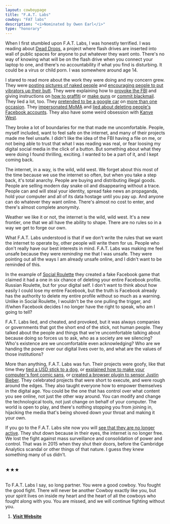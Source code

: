 ```yaml
---
layout: cowboypage
title: "F.A.T. Labs"
cowboy: "FAT labs"
description: "<i>Nominated by Owen Earl</i>"
type: "honorary"
---
```


When I first stumbled upon F.A.T. Labs, I was honestly terrified. I was reading about [Dead Drops](http://deaddrops.com/), a project where flash drives are inserted into wall of public spaces for anyone to put whatever they want onto. There's no way of knowing what will be on the flash drive when you connect your laptop to one, and there's no accountability if what you find is disturbing. It could be a virus or child porn. I was somewhere around age 14.

I stared to read more about the work they were doing and my concern grew. They were [posting pictures of naked people](http://fffff.at/webcamvenus/) and [encouraging people to put vibrators up their butt](http://fffff.at/the-googlher/). They were explaining how to [provoke the FBI](http://fffff.at/go-foia-yourself/) and giving instructions on [how to graffiti](http://fffff.at/5-star-graffiti/) or [make guns](http://fffff.at/liberator-variations/) or [commit blackmail](http://fffff.at/how-to-blackmail-a-friend/). They lied a lot, too. They [pretended to be a google car](http://fffff.at/google-driverless-car/) on [more than one occasion](http://fffff.at/google-street-view-car/). They [impersonated MoMA](http://fffff.at/digital-purchase-takedown-notice/) and [lied about deleting people's Facebook accounts](http://fffff.at/social-roulette/). They also have some weird obsession with [Kanye West](http://fffff.at/?s=kanye).

They broke a lot of boundaries for me that made me uncomfortable. People, myself included, want to feel safe on the internet, and many of their projects made me feel unsafe. I didn't like the idea of the FBI having a file on me, or not being able to trust that what I was reading was real, or fear loosing my digital social media in the click of a button. But something about what they were doing I found thrilling, exciting. I wanted to be a part of it, and I kept coming back.

The internet, in a way, is the wild, wild west. We forget about this most of the time because we use the internet so often, but when you take a step back, it's total anarchy. People are buying and distributing illegal goods. People are selling modern day snake oil and disappearing without a trace. People can and will steal your identity, spread fake news an propaganda, hold your computer and all of its data hostage until you pay up. And anyone can do whatever they want online. There's almost no cost to enter, and there's almost complete anonymity.

Weather we like it or not, the internet is the wild, wild west. It's a new frontier, one that we all have the ability to shape. There are no rules so in a way we get to forge our own.

What F.A.T. Labs understood is that if we don't write the rules that we want the internet to operate by, other people will write them for us. People who don't really have our best interests in mind. F.A.T. Labs was making me feel unsafe because they were *reminding* me that I was unsafe. They were pointing out all the ways I am already unsafe online, and I didn't want to be reminded of this.

In the example of [Social Roulette](http://fffff.at/social-roulette/) they created a fake Facebook game that claimed it had a one in six chance of deleting your entire Facebook profile. Russian Roulette, but for your digital self. I don't want to think about how easily I could lose my entire Facebook, but the truth is Facebook already has the authority to delete my entire profile without so much as a warning. Unlike in Social Roulette, I wouldn't be the one pulling the trigger, and if/when Facebook decides I no longer have the right to speak, who am I going to tell?

F.A.T. Labs lied, and cheated, and provoked, but it was always companies or governments that got the short end of the stick, not human people. They talked about the people and things that we're uncomfortable talking about because doing so forces us to ask, who as a society are we silencing? Who's existence are we uncomfortable even acknowledging? Who are we handing the power over our digital lives over to, and what are the values of those institutions?

More than anything, F.A.T. Labs was fun. Their projects were goofy, like that time they [tied a USD stick to a dog](http://fffff.at/deaddropdog/), or [explained how to make your computer's font comic sans](http://fffff.at/yosemite-comic-sans-patch/), or [created a browser plugin to sensor Justin Bieber](http://fffff.at/shaved-bieber/). They celebrated projects that were short to execute, and were rough around the edges. They also taught everyone how to empower themselves in the digital age. You could be the one that has control over what content you see online, not just the other way around. You can modify and change the technological tools, not just change on behalf of your computer. The world is open to play, and there's nothing stopping you from joining in, hijacking the media that's being shoved down your throat and making it your own.

If you go to the F.A.T. Labs site now you will [see that they are no longer active](http://fffff.at/). They shut down because in their eyes, the internet is no longer free. We lost the fight against mass surveillance and consolidation of power and control. That was in 2015 when they shut their doors, before the Cambridge Analytics scandal or other things of that nature. I guess they knew something many of us didn't.<br><br>

★★★

<br>
To F.A.T. Labs I say, so long partner. You were a good cowboy. You fought the good fight. There will never be another Cowboy exactly like you, but your spirit lives on inside my heart and the heart of all the cowboys who fought along with you. You are missed, and we will continue fighting without you.

1. **<a href="http://fffff.at/">Visit Website</a>**
